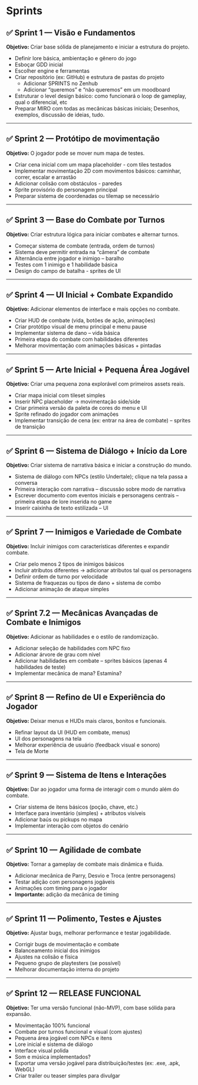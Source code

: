 # Sprints

## ✅ Sprint 1 — Visão e Fundamentos
**Objetivo:** Criar base sólida de planejamento e iniciar a estrutura do projeto.

- Definir lore básica, ambientação e gênero do jogo
- Esboçar GDD inicial
- Escolher engine e ferramentas
- Criar repositório (ex: GitHub) e estrutura de pastas do projeto
  - Adicionar SPRINTS no Zenhub
  - Adicionar “queremos” e “não queremos” em um moodboard
- Estruturar o level design básico: como funcionará o loop de gameplay, qual o diferencial, etc
- Preparar MIRO com todas as mecânicas básicas iniciais; Desenhos, exemplos, discussão de ideias, tudo.

---

## ✅ Sprint 2 — Protótipo de movimentação
**Objetivo:** O jogador pode se mover num mapa de testes.

- Criar cena inicial com um mapa placeholder - com tiles testados
- Implementar movimentação 2D com movimentos básicos: caminhar, correr, escalar e arrastão
- Adicionar colisão com obstáculos - paredes
- Sprite provisório do personagem principal
- Preparar sistema de coordenadas ou tilemap se necessário

---

## ✅ Sprint 3 — Base do Combate por Turnos
**Objetivo:** Criar estrutura lógica para iniciar combates e alternar turnos.

- Começar sistema de combate (entrada, ordem de turnos)
- Sistema deve permitir entrada na “câmera” de combate
- Alternância entre jogador e inimigo – baralho
- Testes com 1 inimigo e 1 habilidade básica
- Design do campo de batalha - sprites de UI

---

## ✅ Sprint 4 — UI Inicial + Combate Expandido
**Objetivo:** Adicionar elementos de interface e mais opções no combate.

- Criar HUD de combate (vida, botões de ação, animações)
- Criar protótipo visual de menu principal e menu pause
- Implementar sistema de dano – vida básica
- Primeira etapa do combate com habilidades diferentes
- Melhorar movimentação com animações básicas + pintadas

---

## ✅ Sprint 5 — Arte Inicial + Pequena Área Jogável
**Objetivo:** Criar uma pequena zona explorável com primeiros assets reais.

- Criar mapa inicial com tileset simples
- Inserir NPC placeholder -> movimentação side/side
- Criar primeira versão da paleta de cores do menu e UI
- Sprite refinado do jogador com animações
- Implementar transição de cena (ex: entrar na área de combate) – sprites de transição

---

## ✅ Sprint 6 — Sistema de Diálogo + Início da Lore
**Objetivo:** Criar sistema de narrativa básica e iniciar a construção do mundo.

- Sistema de diálogo com NPCs (estilo Undertale); clique na tela passa a conversa
- Primeira interação com narrativa – discussão sobre modo de narrativa
- Escrever documento com eventos iniciais e personagens centrais – primeira etapa de lore inserida no game
- Inserir caixinha de texto estilizada – UI

---

## ✅ Sprint 7 — Inimigos e Variedade de Combate
**Objetivo:** Incluir inimigos com características diferentes e expandir combate.

- Criar pelo menos 2 tipos de inimigos básicos
- Incluir atributos diferentes -> adicionar atributos tal qual os personagens
- Definir ordem de turno por velocidade
- Sistema de fraquezas ou tipos de dano + sistema de combo
- Adicionar animação de ataque simples

---

## ✅ Sprint 7.2 — Mecânicas Avançadas de Combate e Inimigos
**Objetivo:** Adicionar as habilidades e o estilo de randomização.

- Adicionar seleção de habilidades com NPC fixo
- Adicionar árvore de grau com nível
- Adicionar habilidades em combate – sprites básicos (apenas 4 habilidades de teste)
- Implementar mecânica de mana? Estamina?

---

## ✅ Sprint 8 — Refino de UI e Experiência do Jogador
**Objetivo:** Deixar menus e HUDs mais claros, bonitos e funcionais.

- Refinar layout da UI (HUD em combate, menus)
- UI dos personagens na tela
- Melhorar experiência de usuário (feedback visual e sonoro)
- Tela de Morte

---

## ✅ Sprint 9 — Sistema de Itens e Interações
**Objetivo:** Dar ao jogador uma forma de interagir com o mundo além do combate.

- Criar sistema de itens básicos (poção, chave, etc.)
- Interface para inventário (simples) + atributos visíveis
- Adicionar baús ou pickups no mapa
- Implementar interação com objetos do cenário

---

## ✅ Sprint 10 — Agilidade de combate
**Objetivo:** Tornar a gameplay de combate mais dinâmica e fluida.

- Adicionar mecânica de Parry, Desvio e Troca (entre personagens)
- Testar adição com personagens jogáveis
- Animações com timing para o jogador
- **Importante:** adição da mecânica de timing

---

## ✅ Sprint 11 — Polimento, Testes e Ajustes
**Objetivo:** Ajustar bugs, melhorar performance e testar jogabilidade.

- Corrigir bugs de movimentação e combate
- Balanceamento inicial dos inimigos
- Ajustes na colisão e física
- Pequeno grupo de playtesters (se possível)
- Melhorar documentação interna do projeto

---

## ✅ Sprint 12 — RELEASE FUNCIONAL
**Objetivo:** Ter uma versão funcional (não-MVP), com base sólida para expansão.

- Movimentação 100% funcional
- Combate por turnos funcional e visual (com ajustes)
- Pequena área jogável com NPCs e itens
- Lore inicial e sistema de diálogo
- Interface visual polida
- Som e música implementados?
- Exportar uma versão jogável para distribuição/testes (ex: .exe, .apk, WebGL)
- Criar trailer ou teaser simples para divulgar
